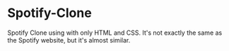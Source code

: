 # Spotify-Clone
Spotify Clone using with only HTML and CSS. It's not exactly the same as the Spotify website, but it's almost similar.
